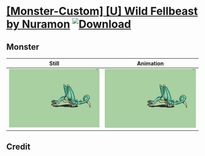 # [\[Monster-Custom\] \[U\] Wild Fellbeast by Nuramon](./) [![Download](https://img.shields.io/badge/Download--red?style=social&logo=github)](https://minhaskamal.github.io/DownGit/#/home?url=https://github.com/Klokinator/FE-Repo/tree/main/Battle%20Animations%2FMounted%20-%20Dismounted%2C%20Monsters%2C%20Misc%2F%5BMonster-Custom%5D%20%5BU%5D%20Wild%20Fellbeast%20by%20Nuramon%2F8.%20Monster%20(Breath))

## Monster

| Still | Animation |
| :---: | :-------: |
| ![Monster still](./Monster_000.png) | ![Monster](./Monster.gif) |

## Credit


